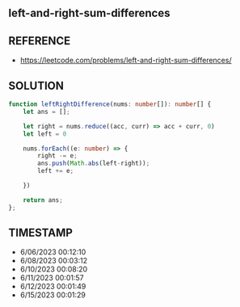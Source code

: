 ## left-and-right-sum-differences

## REFERENCE

- https://leetcode.com/problems/left-and-right-sum-differences/

## SOLUTION

``` Typescript
function leftRightDifference(nums: number[]): number[] {
    let ans = [];

    let right = nums.reduce((acc, curr) => acc + curr, 0)
    let left = 0

    nums.forEach((e: number) => {
        right -= e;
        ans.push(Math.abs(left-right));
        left += e;

    })

    return ans;
};
```

## TIMESTAMP

- 6/06/2023 00:12:10
- 6/08/2023 00:03:12
- 6/10/2023 00:08:20
- 6/11/2023 00:01:57
- 6/12/2023 00:01:49
- 6/15/2023 00:01:29
